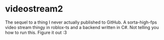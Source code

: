 # videostream2

The sequel to a thing I never actually published to GitHub.
A sorta-high-fps video stream thingy in roblox-ts and a backend written in C#.
Not telling you how to run this. Figure it out :3
